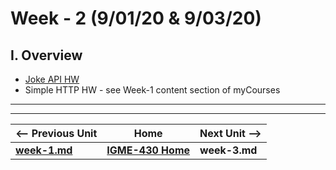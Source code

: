 # Week - 2 (9/01/20 & 9/03/20)

## I. Overview

- [Joke API HW](https://github.com/tonethar/IGME-430-Shared/blob/master/notes/HW-node-simple-web-api.md)
- Simple HTTP HW - see Week-1 content section of myCourses

<hr><hr>

| <-- Previous Unit | Home | Next Unit -->
| --- | --- | --- 
| [**week-1.md**](week-1.md)     |  [**IGME-430 Home**](../README.md) | **week-3.md**
